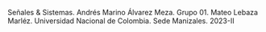 Señales & Sistemas.
Andrés Marino Álvarez Meza.
Grupo 01.
Mateo Lebaza Marléz.
Universidad Nacional de Colombia.
Sede Manizales.
2023-II
